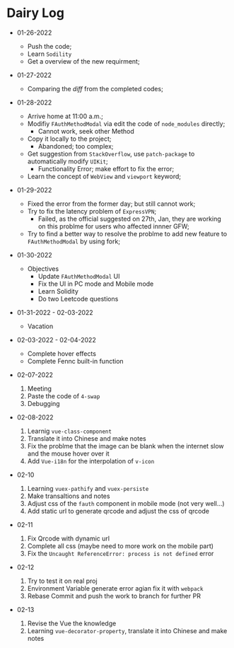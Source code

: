# Dairy Log
- 01-26-2022
  - Push the code;
  - Learn ```Sodility```
  - Get a overview of the new requirment;
- 01-27-2022
  - Comparing the $diff$ from the completed codes;
- 01-28-2022
  - Arrive home at 11:00 a.m.;
  - Modifiy ```FAuthMethodModal``` via edit the code of ```node_modules``` directly;
    - Cannot work, seek other Method
  - Copy it locally to the project;
    - Abandoned; too complex;
  - Get suggestion from ```StackOverflow```, use ```patch-package``` to automatically modify ```UIKit```;
    - Functionality Error; make effort to fix the error;
  - Learn the concept of ```WebView``` and ```viewport``` keyword;

- 01-29-2022
  - Fixed the error from the former day; but still cannot work;
  - Try to fix the latency problem of ```ExpressVPN```;
    - Failed, as the official suggested on 27th, Jan, they are working on this problme for users who affected innner GFW;
  - Try to find a better way to resolve the problme to add new feature to ```FAuthMethodModal``` by using fork;
 
- 01-30-2022
  - Objectives
    - Update ```FAuthMethodModal``` UI
    - Fix the UI in PC mode and Mobile mode
    - Learn Solidity
    - Do two Leetcode questions

- 01-31-2022 - 02-03-2022 
  - Vacation

- 02-03-2022 - 02-04-2022
  - Complete hover effects
  - Complete Fennc built-in function

- 02-07-2022
  1. Meeting
  2. Paste the code of `4-swap`
  3. Debugging

- 02-08-2022
  1. Learnig `vue-class-component`
  2. Translate it into Chinese and make notes
  3. Fix the problme that the image can be blank when the internet slow and the mouse hover over it
  4. Add `Vue-i18n` for the interpolation of `v-icon`

- 02-10
  1. Learning `vuex-pathify` and `vuex-persiste`
  2. Make transaltions and notes
  3. Adjust css of the `fauth` component in mobile mode (not very well...)
  4. Add static url to generate qrcode and adjust the css of qrcode

- 02-11
  1. Fix Qrcode with dynamic url
  2. Complete all css (maybe need to more work on the mobile part)
  3. Fix the `Uncaught ReferenceError: process is not defined` error

- 02-12
  1. Try to test it on real proj 
  2. Environment Variable generate error agian fix it with `webpack`
  3. Rebase Commit and push the work to branch for further PR

- 02-13
  1. Revise the Vue the knowledge
  2. Learning `vue-decorator-property`, translate it into Chinese and make notes